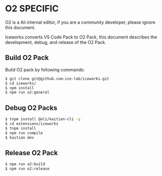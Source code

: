 # O2 SPECIFIC

O2 is a Ali internal editor, if you are a community developer, please ignore this document.

Iceworks converts VS Code Pack to O2 Pack, this document describes the development, debug, and release of the O2 Pack.

## Build O2 Pack 

Build O2 pack by following commands:

```bash
$ git clone git@github.com:ice-lab/iceworks.git
$ cd iceworks/
$ npm install
$ npm run o2:general
```

## Debug O2 Packs

```bash
$ tnpm install @ali/kaitian-cli -g
$ cd extensions/iceworks
$ tnpm install
$ npm run compile
$ kaitian dev
```

## Release O2 Pack

```bash
$ npm run o2:build
$ npm run o2:release
```
